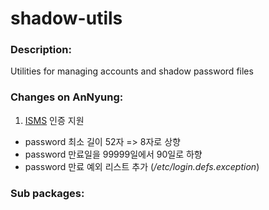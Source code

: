 # shadow-utils

### Description:
Utilities for managing accounts and shadow password files

### Changes on AnNyung:
1. [ISMS](http://isms.kisa.or.kr/kor/intro/intro01.jsp) 인증 지원
 * password 최소 길이 52자 => 8자로 상향
 * password 만료일을 99999일에서 90일로 하향
 * password 만료 예외 리스트 추가 (_/etc/login.defs.exception_)

### Sub packages:
